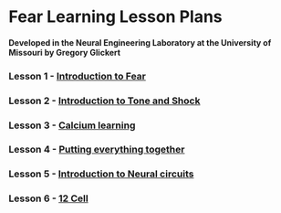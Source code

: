 # Fear Learning Lesson Plans
#### Developed in the Neural Engineering Laboratory at the University of Missouri by Gregory Glickert
### Lesson 1 - [Introduction to Fear](/Lesson-1-What-is-Fear/What-is-Fear.ipynb)
### Lesson 2 - [Introduction to Tone and Shock](/Lesson-2-How-do-Tone-Shock-pair/Intro-to-Tone-Shock.ipynb)
### Lesson 3 - [Calcium learning](/Lesson-3-How-Ca-impacts-learning/Calcium-Rule.ipynb)
### Lesson 4 - [Putting everything together](/Lesson-4-1.4/D1.4.ipynb)
### Lesson 5 - [Introduction to Neural circuits](/Lesson-5-D2/D2.ipynb)
### Lesson 6 - [12 Cell](/Lesson-7-12-Cell/D4.ipynb) 